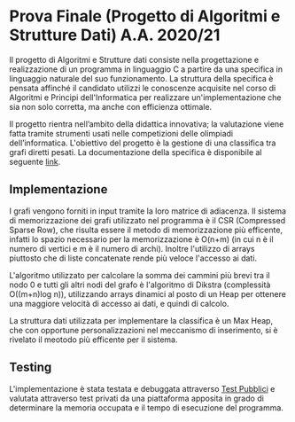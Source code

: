 # Prova Finale (Progetto di Algoritmi e Strutture Dati) A.A. 2020/21
Il progetto di Algoritmi e Strutture dati consiste nella progettazione e realizzazione di un programma in linguaggio C a partire da una specifica in linguaggio naturale del suo funzionamento.
La struttura della specifica è pensata affinché il candidato utilizzi le conoscenze acquisite nel corso di Algoritmi e Principi dell'Informatica per realizzare un'implementazione che sia non solo corretta, ma anche con efficienza ottimale.

Il progetto rientra nell’ambito della didattica innovativa; la valutazione viene fatta tramite strumenti usati nelle competizioni delle olimpiadi dell’informatica.
L'obiettivo del progetto è la gestione di una classifica tra grafi diretti pesati. La documentazione della specifica è disponibile al seguente [link](https://github.com/maurofama99/Progetto-API-2021/blob/main/Specifica%20Prova%20Finale%202021).

## Implementazione

I grafi vengono forniti in input tramite la loro matrice di adiacenza. Il sistema di memorizzazione dei grafi utilizzato nel programma è il CSR (Compressed Sparse Row), che risulta essere il metodo di memorizzazione più efficente, infatti lo spazio necessario per la memorizzazione è O(n+m) (in cui n è il numero di vertici e m è il numero di archi). Inoltre l'utilizzo di arrays piuttosto che di liste concatenate rende più veloce l'accesso ai dati.

L'algoritmo utilizzato per calcolare la somma dei cammini più brevi tra il nodo 0 e tutti gli altri nodi del grafo è l'algoritmo di Dikstra (complessità O((m+n)log n)), utilizzando arrays dinamici al posto di un Heap per ottenere una maggiore velocità di accesso ai dati, e quindi di calcolo.

La struttura dati utilizzata per implementare la classifica è un Max Heap, che con opportune personalizzazioni nel meccanismo di inserimento, si è rivelato il meotodo più efficente per il sistema.

## Testing
L'implementazione è stata testata e debuggata attraverso [Test Pubblici](https://github.com/maurofama99/Progetto-API-2021/tree/main/open_tests) e valutata attraverso test privati da una piattaforma apposita in grado di determinare la memoria occupata e il tempo di esecuzione del programma.
